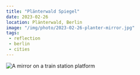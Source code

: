 ```yaml
---
title: "Plänterwald Spiegel"
date: 2023-02-26
location: Plänterwald, Berlin
image: "/img/photo/2023-02-26-planter-mirror.jpg"
tags:
 - reflection
 - berlin
 - cities
---
```


![A mirror on a train station platform](/img/photo/2023-02-26-planter-mirror.jpg)
